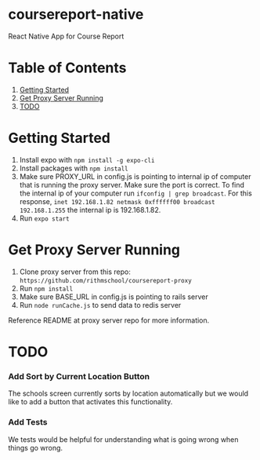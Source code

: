 # coursereport-native
React Native App for Course Report

# Table of Contents
1. [Getting Started](#getting-started) 
2. [Get Proxy Server Running](#get-proxy-server-running) 
3. [TODO](#todo)

# Getting Started
1. Install expo with `npm install -g expo-cli`
1. Install packages with 
`npm install`  
1. Make sure PROXY_URL in config.js is pointing to internal ip of computer that is running the proxy server. Make sure the port is correct. To find the internal ip of your computer run `ifconfig | grep broadcast`. For this response, `inet 192.168.1.82 netmask 0xffffff00 broadcast 192.168.1.255` the internal ip is 192.168.1.82.
1. Run `expo start`

# Get Proxy Server Running
1. Clone proxy server from this repo: `https://github.com/rithmschool/coursereport-proxy`
1. Run `npm install`
1. Make sure BASE_URL in config.js is pointing to rails server
1. Run `node runCache.js` to send data to redis server

Reference README at proxy server repo for more information.

# TODO

### Add Sort by Current Location Button
The schools screen currently sorts by location automatically but we would like to add a button that activates this functionality.

### Add Tests 
We tests would be helpful for understanding what is going wrong when things go wrong. 